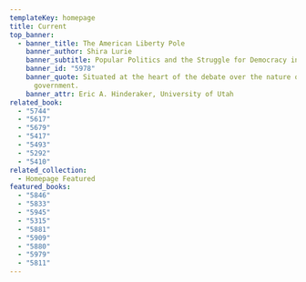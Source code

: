 ```yaml
---
templateKey: homepage
title: Current
top_banner:
  - banner_title: The American Liberty Pole
    banner_author: Shira Lurie
    banner_subtitle: Popular Politics and the Struggle for Democracy in the Early Republic
    banner_id: "5978"
    banner_quote: Situated at the heart of the debate over the nature of republican
      government.
    banner_attr: Eric A. Hinderaker, University of Utah
related_book:
  - "5744"
  - "5617"
  - "5679"
  - "5417"
  - "5493"
  - "5292"
  - "5410"
related_collection:
  - Homepage Featured
featured_books:
  - "5846"
  - "5833"
  - "5945"
  - "5315"
  - "5881"
  - "5909"
  - "5880"
  - "5979"
  - "5811"
---
```

